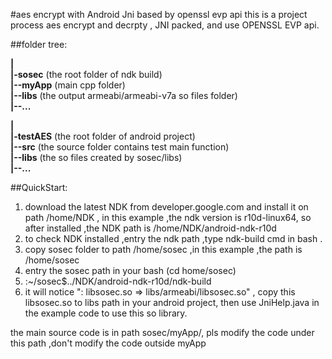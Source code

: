 #aes encrypt with Android Jni based by openssl evp api
this is a project process aes encrypt and decrpty , JNI packed, and use OPENSSL EVP api.

##folder tree:

**|**<br />
**|-sosec**  (the root folder of ndk build) <br />
**|--myApp**  (main cpp folder) <br />
**|--libs**  (the output armeabi/armeabi-v7a so files folder)<br />
**|--...**<br />

**|**<br />
**|-testAES**  (the root folder of android project)<br />
**|--src**  (the source folder contains test main function) <br />
**|--libs**  (the so files created by sosec/libs)<br />
**|--...**<br />


##QuickStart:
1.  download the latest NDK from developer.google.com and install it on path /home/NDK , in this example ,the ndk version is r10d-linux64, so after installed ,the NDK path is /home/NDK/android-ndk-r10d
2.  to check NDK installed ,entry the ndk path ,type ndk-build cmd in bash .
3.  copy sosec folder to path /home/sosec ,in this example ,the path is /home/sosec
4.  entry the sosec path in your bash (cd home/sosec)
5.  :~/sosec$../NDK/android-ndk-r10d/ndk-build
6.  it will notice ": libsosec.so => libs/armeabi/libsosec.so" , copy this libsosec.so to libs path in your android project, then use JniHelp.java in the example code to use this so library.

the main source code is in path sosec/myApp/, pls modify the code under this path ,don't modify the code outside myApp
